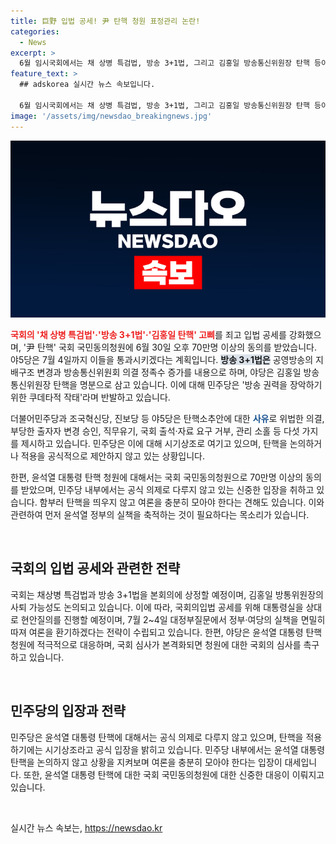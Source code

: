 ```yaml
---
title: 巨野 입법 공세! 尹 탄핵 청원 표정관리 논란!
categories:
  - News
excerpt: >
  6월 임시국회에서는 채 상병 특검법, 방송 3+1법, 그리고 김홍일 방송통신위원장 탄핵 등이 화두다. 야5당은 7월 4일까지 공세 계획 중인데, 민주당은 김홍일 탄핵 계획을 표정 관리하며 거리를 두고 있다. 이에 더해 윤석열 대통령 탄핵 청원이 70만명 이상 동의를 받으며 뜨거운 반응을 얻고 있는 가운데, 민주당은 탄핵에 대한 공식 입장을 내지 않고 있다. 함축된 정치적 극적으로 관심이 집중되고 있다.
feature_text: >
  ## adskorea 실시간 뉴스 속보입니다.

  6월 임시국회에서는 채 상병 특검법, 방송 3+1법, 그리고 김홍일 방송통신위원장 탄핵 등이 화두다. 야5당은 7월 4일까지 공세 계획 중인데, 민주당은 김홍일 탄핵 계획을 표정 관리하며 거리를 두고 있다. 이에 더해 윤석열 대통령 탄핵 청원이 70만명 이상 동의를 받으며 뜨거운 반응을 얻고 있는 가운데, 민주당은 탄핵에 대한 공식 입장을 내지 않고 있다. 함축된 정치적 극적으로 관심이 집중되고 있다.
image: '/assets/img/newsdao_breakingnews.jpg'
---
```


<p><img src="/assets/img/newsdao_breakingnews.jpg" alt="adskorea 속보" /></p>

<p><b><span style="color: #ee2323;">국회의 '채 상병 특검법'·'방송 3+1법'·'김홍일 탄핵' 고삐</span></b>를 죄고 입법 공세를 강화했으며, '尹 탄핵' 국회 국민동의청원에 6월 30일 오후 70만명 이상의 동의를 받았습니다. 야5당은 7월 4일까지 이들을 통과시키겠다는 계획입니다. <b><span style="background-color: #21538527;">방송 3+1법은</span></b> 공영방송의 지배구조 변경과 방송통신위원회 의결 정족수 증가를 내용으로 하며, 야당은 김홍일 방송통신위원장 탄핵을 명분으로 삼고 있습니다. 이에 대해 민주당은 '방송 권력을 장악하기 위한 쿠데타적 작태'라며 반발하고 있습니다.</p>

<p>더불어민주당과 조국혁신당, 진보당 등 야5당은 탄핵소추안에 대한 <b><span style="color: #1a5490;">사유</span></b>로 위법한 의결, 부당한 출자자 변경 승인, 직무유기, 국회 출석·자료 요구 거부, 관리 소홀 등 다섯 가지를 제시하고 있습니다. 민주당은 이에 대해 시기상조로 여기고 있으며, 탄핵을 논의하거나 적용을 공식적으로 제안하지 않고 있는 상황입니다.</p>

<p>한편, 윤석열 대통령 탄핵 청원에 대해서는 국회 국민동의청원으로 70만명 이상의 동의를 받았으며, 민주당 내부에서는 공식 의제로 다루지 않고 있는 신중한 입장을 취하고 있습니다. 함부러 탄핵을 띄우지 않고 여론을 충분히 모아야 한다는 견해도 있습니다. 이와 관련하여 먼저 윤석열 정부의 실책을 축적하는 것이 필요하다는 목소리가 있습니다. <p data-ke-size="size16">&nbsp;</p></p>

<h2 data-ke-size="size26">국회의 입법 공세와 관련한 전략</h2>

<p>국회는 채상병 특검법과 방송 3+1법을 본회의에 상정할 예정이며, 김홍일 방통위원장의 사퇴 가능성도 논의되고 있습니다. 이에 따라, 국회의입법 공세를 위해 대통령실을 상대로 현안질의를 진행할 예정이며, 7월 2~4일 대정부질문에서 정부·여당의 실책을 면밀히 따져 여론을 환기하겠다는 전략이 수립되고 있습니다. 한편, 야당은 윤석열 대통령 탄핵 청원에 적극적으로 대응하며, 국회 심사가 본격화되면 청원에 대한 국회의 심사를 촉구하고 있습니다. <p data-ke-size="size16">&nbsp;</p></p>

<h2 data-ke-size="size26">민주당의 입장과 전략</h2>

<p>민주당은 윤석열 대통령 탄핵에 대해서는 공식 의제로 다루지 않고 있으며, 탄핵을 적용하기에는 시기상조라고 공식 입장을 밝히고 있습니다. 민주당 내부에서는 윤석열 대통령 탄핵을 논의하지 않고 상황을 지켜보며 여론을 충분히 모아야 한다는 입장이 대세입니다. 또한, 윤석열 대통령 탄핵에 대한 국회 국민동의청원에 대한 신중한 대응이 이뤄지고 있습니다. <p data-ke-size="size16">&nbsp;</p></p>
실시간 뉴스 속보는, <a href="https://newsdao.kr" rel="dofollow">https://newsdao.kr</a>


